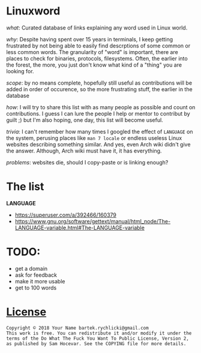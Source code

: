 # Linuxword

*what*: Curated database of links explaining any word used in Linux world.

*why*: Despite having spent over 15 years in terminals, I keep getting
frustrated by not being able to easily find descrptions of some common or less
common words. The granularity of "word" is important, there are places to check
for binaries, protocols, filesystems. Often, the earlier into the forest, the
more, you just don't know what kind of a "thing" you are looking for.

*scope*: by no means complete, hopefully still useful as contributions will be
added in order of occurence, so the more frustrating stuff, the earlier in the
database

*how*: I will try to share this list with as many people as possible and count
on contributions. I guess I can lure the people I help or mentor to contribut by
guilt ;) but I'm also hoping, one day, this list will become useful.

*trivia*: I can't remember how many times I googled the effect of `LANGUAGE` on
the system, perusing places like `man 7 locale` or endless useless Linux
websites describing something similar. And yes, even Arch wiki didn't give the
answer. Although, Arch wiki must have it, it has everything.

*problems*: websites die, should I copy-paste or is linking enough?

# The list

**LANGUAGE**
- https://superuser.com/a/392466/160379
- https://www.gnu.org/software/gettext/manual/html_node/The-LANGUAGE-variable.html#The-LANGUAGE-variable

# TODO:
- get a domain
- ask for feedback
- make it more usable
- get to 100 words

# [License](http://www.wtfpl.net/)

```
Copyright © 2018 Your Name bartek.rychlicki@gmail.com
This work is free. You can redistribute it and/or modify it under the
terms of the Do What The Fuck You Want To Public License, Version 2,
as published by Sam Hocevar. See the COPYING file for more details.
```



